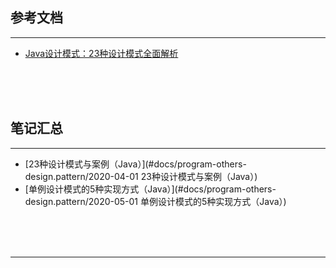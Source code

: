 ## 参考文档

---

* [Java设计模式：23种设计模式全面解析](http://c.biancheng.net/design_pattern/)



<br/><br/><br/>



## 笔记汇总

---

* [23种设计模式与案例（Java）](#docs/program-others-design.pattern/2020-04-01 23种设计模式与案例（Java）)
* [单例设计模式的5种实现方式（Java）](#docs/program-others-design.pattern/2020-05-01 单例设计模式的5种实现方式（Java）)



<br/><br/><br/>

---

